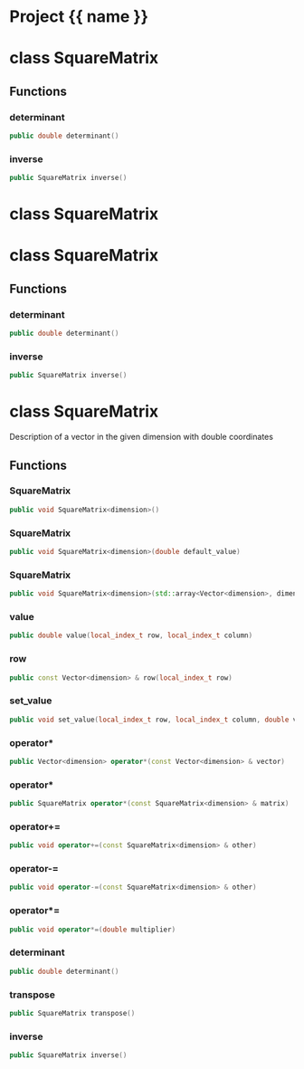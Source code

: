 <script setup>
import {useRoute} from 'vitepress'
const {path} = useRoute()
const tokens = path.split('/')
const words = tokens[2].split('-');
for (let i = 0; i < words.length; i++) {
    words[i] = words[i].charAt(0).toUpperCase() + words[i].slice(1);
    words[i] = words[i].replace('geode', 'Geode')
}
const name = words.join('-');
</script>
# Project {{ name }}

# class SquareMatrix


## Functions

### determinant

```cpp
public double determinant()
```


### inverse

```cpp
public SquareMatrix inverse()
```




# class SquareMatrix


# class SquareMatrix


## Functions

### determinant

```cpp
public double determinant()
```


### inverse

```cpp
public SquareMatrix inverse()
```




# class SquareMatrix


 Description of a vector in the given dimension with double coordinates



## Functions

### SquareMatrix

```cpp
public void SquareMatrix<dimension>()
```


### SquareMatrix

```cpp
public void SquareMatrix<dimension>(double default_value)
```


### SquareMatrix

```cpp
public void SquareMatrix<dimension>(std::array<Vector<dimension>, dimension> matrix_rows)
```


### value

```cpp
public double value(local_index_t row, local_index_t column)
```


### row

```cpp
public const Vector<dimension> & row(local_index_t row)
```


### set_value

```cpp
public void set_value(local_index_t row, local_index_t column, double value)
```


### operator*

```cpp
public Vector<dimension> operator*(const Vector<dimension> & vector)
```


### operator*

```cpp
public SquareMatrix operator*(const SquareMatrix<dimension> & matrix)
```


### operator+=

```cpp
public void operator+=(const SquareMatrix<dimension> & other)
```


### operator-=

```cpp
public void operator-=(const SquareMatrix<dimension> & other)
```


### operator*=

```cpp
public void operator*=(double multiplier)
```


### determinant

```cpp
public double determinant()
```


### transpose

```cpp
public SquareMatrix transpose()
```


### inverse

```cpp
public SquareMatrix inverse()
```




